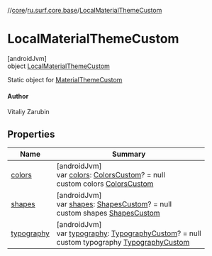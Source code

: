 //[core](../../../index.md)/[ru.surf.core.base](../index.md)/[LocalMaterialThemeCustom](index.md)

# LocalMaterialThemeCustom

[androidJvm]\
object [LocalMaterialThemeCustom](index.md)

Static object for [MaterialThemeCustom](../-material-theme-custom/index.md)

#### Author

Vitaliy Zarubin

## Properties

| Name | Summary |
|---|---|
| [colors](colors.md) | [androidJvm]<br>var [colors](colors.md): [ColorsCustom](../-colors-custom/index.md)? = null<br>custom colors [ColorsCustom](../-colors-custom/index.md) |
| [shapes](shapes.md) | [androidJvm]<br>var [shapes](shapes.md): [ShapesCustom](../-shapes-custom/index.md)? = null<br>custom shapes [ShapesCustom](../-shapes-custom/index.md) |
| [typography](typography.md) | [androidJvm]<br>var [typography](typography.md): [TypographyCustom](../-typography-custom/index.md)? = null<br>custom typography [TypographyCustom](../-typography-custom/index.md) |
